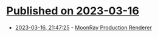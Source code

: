 # [Published on 2023-03-16](index.md)

* [2023-03-16, 21:47:25](https://lobste.rs/s/6t8nug/moonray_production_renderer) - [MoonRay Production Renderer](https://openmoonray.org)
